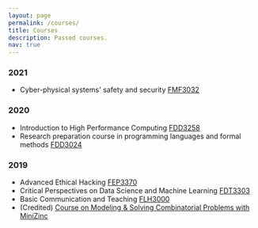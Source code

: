 ```yaml
---
layout: page
permalink: /courses/
title: Courses
description: Passed courses.
nav: true
---
```




<h3 class="year">2021</h3>

- Cyber-physical systems' safety and security [FMF3032](https://www.kth.se/student/kurser/kurs/FMF3032?l=en)


<h3 class="year">2020</h3>

- Introduction to High Performance Computing [FDD3258](https://www.kth.se/student/kurser/kurs/FDD3258?l=en)
- Research preparation course in programming languages and formal methods [FDD3024](https://www.kth.se/student/kurser/kurs/FDD3024?l=en)

<h3 class="year">2019</h3>

- Advanced Ethical Hacking [FEP3370](https://www.kth.se/student/kurser/kurs/FEP3370?l=en)
- Critical Perspectives on Data Science and Machine Learning [FDT3303](https://www.kth.se/student/kurser/kurs/FDT3303?l=en)
- Basic Communication and Teaching [FLH3000](https://www.kth.se/student/kurser/kurs/FLH3000?l=en)
- (Credited) [Course on Modeling & Solving Combinatorial Problems with MiniZinc
](https://www.castor.kth.se/event/phd-course-on-modeling-solving-combinatorial-problems-with-minizinc/)